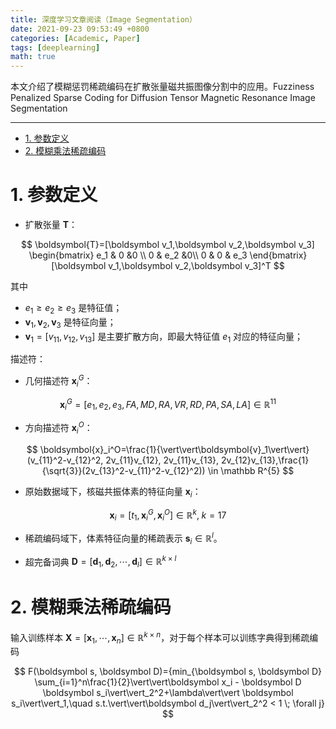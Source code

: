 ```yaml
---
title: 深度学习文章阅读（Image Segmentation）
date: 2021-09-23 09:53:49 +0800
categories: [Academic, Paper]
tags: [deeplearning]
math: true
---
```


本文介绍了模糊惩罚稀疏编码在扩散张量磁共振图像分割中的应用。Fuzziness Penalized Sparse Coding for Diffusion Tensor Magnetic Resonance Image Segmentation

<!--more-->

 ---

- [1. 参数定义](#1-参数定义)
- [2. 模糊乘法稀疏编码](#2-模糊乘法稀疏编码)
  

# 1. 参数定义

- 扩散张量 $\boldsymbol{T}$：

$$
\boldsymbol{T}=[\boldsymbol v_1,\boldsymbol v_2,\boldsymbol v_3]
\begin{bmatrix}
e_1 & 0 &0 \\
0 & e_2 &0\\
0 & 0 & e_3
\end{bmatrix}
[\boldsymbol v_1,\boldsymbol v_2,\boldsymbol v_3]^T
$$

其中

- $e_1\geq e_2 \geq e_3$ 是特征值；
- $\boldsymbol{v}_1, \boldsymbol{v}_2, \boldsymbol{v}_3$ 是特征向量；
- $\boldsymbol{v}_1=[v_{11}, v_{12}, v_{13}]$ 是主要扩散方向，即最大特征值 $e_1$ 对应的特征向量；

描述符：

- 几何描述符 $\boldsymbol{x}_i^G$：

$$
\boldsymbol{x}_i^G=[e_1, e_2,e_3,FA, MD, RA, VR, RD, PA, SA, LA]\in \mathbb R^{11}
$$

- 方向描述符 $\boldsymbol{x}_i^O$：

$$
\boldsymbol{x}_i^O=\frac{1}{\vert\vert\boldsymbol{v}_1\vert\vert} (v_{11}^2-v_{12}^2, 2v_{11}v_{12}, 2v_{11}v_{13}, 2v_{12}v_{13},\frac{1}{\sqrt{3}}(2v_{13}^2-v_{11}^2-v_{12}^2)) \in \mathbb R^{5}
$$

- 原始数据域下，核磁共振体素的特征向量 $\boldsymbol{x}_i$：

$$
\boldsymbol{x}_i = [t_1, \boldsymbol x_i^G,\boldsymbol x_i^O]\in \mathbb R^k, \; k=17
$$

- 稀疏编码域下，体素特征向量的稀疏表示 $\boldsymbol s_i\in \mathbb R^l$。

- 超完备词典 $\boldsymbol D = [\boldsymbol d_1, \boldsymbol d_2, \cdots, \boldsymbol d_l]\in \mathbb R^{k\times l}$

# 2. 模糊乘法稀疏编码

输入训练样本 $\boldsymbol X = [\boldsymbol x_1, \cdots, \boldsymbol x_n]\in \mathbb R^{k\times n}$，对于每个样本可以训练字典得到稀疏编码

$$
F(\boldsymbol s, \boldsymbol D)={min_{\boldsymbol s, \boldsymbol D} \sum_{i=1}^n\frac{1}{2}\vert\vert\boldsymbol x_i - \boldsymbol D \boldsymbol s_i\vert\vert_2^2+\lambda\vert\vert \boldsymbol s_i\vert\vert_1,\quad s.t.\vert\vert\boldsymbol d_j\vert\vert_2^2 < 1 \; \forall j}
$$